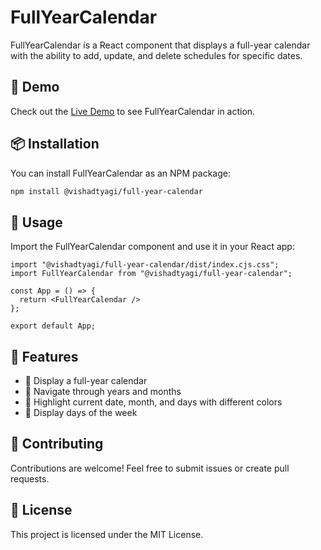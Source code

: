 # FullYearCalendar

FullYearCalendar is a React component that displays a full-year calendar with the ability to add, update, and delete schedules for specific dates.

## 🚀 Demo

Check out the [Live Demo](https://d2dewcd6bifoh8.cloudfront.net) to see FullYearCalendar in action.

## 📦 Installation

You can install FullYearCalendar as an NPM package:

```sh
npm install @vishadtyagi/full-year-calendar
```

## 🚀 Usage
Import the FullYearCalendar component and use it in your React app:

```tsx
import "@vishadtyagi/full-year-calendar/dist/index.cjs.css";
import FullYearCalendar from "@vishadtyagi/full-year-calendar";

const App = () => {
  return <FullYearCalendar />
};

export default App;
```

## 🎯 Features

- 📅 Display a full-year calendar
- 🔄 Navigate through years and months
- 🎨 Highlight current date, month, and days with different colors
- 📆 Display days of the week

## 🤝 Contributing

Contributions are welcome! Feel free to submit issues or create pull requests.

## 📄 License

This project is licensed under the MIT License.
